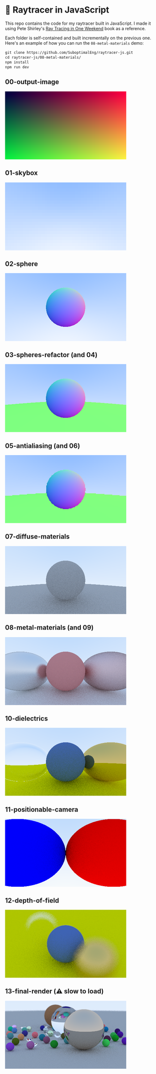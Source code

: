 # 🌄 Raytracer in JavaScript

This repo contains the code for my raytracer built in JavaScript. I made it using Pete Shirley's
[Ray Tracing in One Weekend](https://raytracing.github.io/books/RayTracingInOneWeekend.html) book as a reference.

Each folder is self-contained and built incrementally on the previous one. Here's an example of
how you can run the `08-metal-materials` demo:

```
git clone https://github.com/SuboptimalEng/raytracer-js.git
cd raytracer-js/08-metal-materials/
npm install
npm run dev
```

## 00-output-image

<img src="/_demos/00-output-image.png">

## 01-skybox

<img src="/_demos/01-skybox.png">

## 02-sphere

<img src="/_demos/02-sphere.png">

## 03-spheres-refactor (and 04)

<img src="/_demos/03-spheres-refactor.png">

## 05-antialiasing (and 06)

<img src="/_demos/05-antialiasing.png">

## 07-diffuse-materials

<img src="/_demos/07-diffuse-materials.png">

## 08-metal-materials (and 09)

<img src="/_demos/08-metal-materials.png">

## 10-dielectrics

<img src="/_demos/10-dielectrics.png">

## 11-positionable-camera

<img src="/_demos/11-positionable-camera.png">

## 12-depth-of-field

<img src="/_demos/12-depth-of-field.png">

## 13-final-render (⚠️ slow to load)

<img src="/_demos/13-final-render.png">
